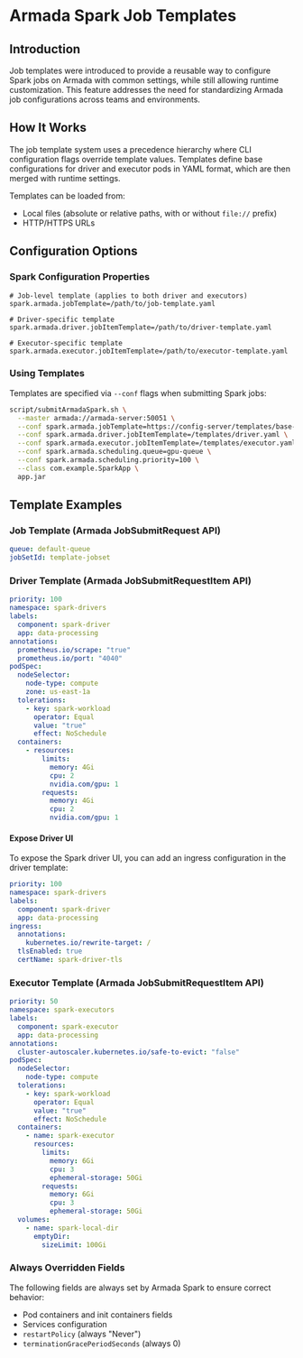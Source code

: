 # Armada Spark Job Templates

## Introduction

Job templates were introduced to provide a reusable way to configure Spark jobs on Armada with common settings, while still allowing runtime customization.
This feature addresses the need for standardizing Armada job configurations across teams and environments.

## How It Works

The job template system uses a precedence hierarchy where CLI configuration flags override template values.
Templates define base configurations for driver and executor pods in YAML format, which are then merged with runtime settings.

Templates can be loaded from:
- Local files (absolute or relative paths, with or without `file://` prefix)
- HTTP/HTTPS URLs

## Configuration Options

### Spark Configuration Properties

```properties
# Job-level template (applies to both driver and executors)
spark.armada.jobTemplate=/path/to/job-template.yaml

# Driver-specific template
spark.armada.driver.jobItemTemplate=/path/to/driver-template.yaml

# Executor-specific template
spark.armada.executor.jobItemTemplate=/path/to/executor-template.yaml
```

### Using Templates

Templates are specified via `--conf` flags when submitting Spark jobs:

```bash
script/submitArmadaSpark.sh \
  --master armada://armada-server:50051 \
  --conf spark.armada.jobTemplate=https://config-server/templates/base-job.yaml \
  --conf spark.armada.driver.jobItemTemplate=/templates/driver.yaml \
  --conf spark.armada.executor.jobItemTemplate=/templates/executor.yaml \
  --conf spark.armada.scheduling.queue=gpu-queue \
  --conf spark.armada.scheduling.priority=100 \
  --class com.example.SparkApp \
  app.jar
```

## Template Examples

### Job Template (Armada JobSubmitRequest API)

```yaml
queue: default-queue
jobSetId: template-jobset
```

### Driver Template (Armada JobSubmitRequestItem API)

```yaml
priority: 100
namespace: spark-drivers
labels:
  component: spark-driver
  app: data-processing
annotations:
  prometheus.io/scrape: "true"
  prometheus.io/port: "4040"
podSpec:
  nodeSelector:
    node-type: compute
    zone: us-east-1a
  tolerations:
    - key: spark-workload
      operator: Equal
      value: "true"
      effect: NoSchedule
  containers:
    - resources:
        limits:
          memory: 4Gi
          cpu: 2
          nvidia.com/gpu: 1
        requests:
          memory: 4Gi
          cpu: 2
          nvidia.com/gpu: 1
```

#### Expose Driver UI

To expose the Spark driver UI, you can add an ingress configuration in the driver template:

```yaml
priority: 100
namespace: spark-drivers
labels:
  component: spark-driver
  app: data-processing
ingress:
  annotations:
    kubernetes.io/rewrite-target: /
  tlsEnabled: true
  certName: spark-driver-tls
```

### Executor Template (Armada JobSubmitRequestItem API)

```yaml
priority: 50
namespace: spark-executors
labels:
  component: spark-executor
  app: data-processing
annotations:
  cluster-autoscaler.kubernetes.io/safe-to-evict: "false"
podSpec:
  nodeSelector:
    node-type: compute
  tolerations:
    - key: spark-workload
      operator: Equal
      value: "true"
      effect: NoSchedule
  containers:
    - name: spark-executor
      resources:
        limits:
          memory: 6Gi
          cpu: 3
          ephemeral-storage: 50Gi
        requests:
          memory: 6Gi
          cpu: 3
          ephemeral-storage: 50Gi
  volumes:
    - name: spark-local-dir
      emptyDir:
        sizeLimit: 100Gi
```

### Always Overridden Fields

The following fields are always set by Armada Spark to ensure correct behavior:
- Pod containers and init containers fields
- Services configuration
- `restartPolicy` (always "Never")
- `terminationGracePeriodSeconds` (always 0)

